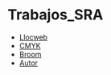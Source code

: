 # Trabajos_SRA
* [Llocweb](https://kevinmatarodriguez.github.io/Llocweb/)
* [CMYK](https://kevinmatarodriguez.github.io/CMYK/)
* [Broom](https://kevinmatarodriguez.github.io/Broom/)
* [Autor](https://kevinmatarodriguez.github.io/Autor/)
